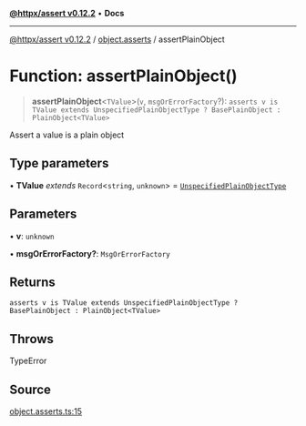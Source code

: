 [**@httpx/assert v0.12.2**](../../README.md) • **Docs**

***

[@httpx/assert v0.12.2](../../README.md) / [object.asserts](../README.md) / assertPlainObject

# Function: assertPlainObject()

> **assertPlainObject**\<`TValue`\>(`v`, `msgOrErrorFactory`?): `asserts v is TValue extends UnspecifiedPlainObjectType ? BasePlainObject : PlainObject<TValue>`

Assert a value is a plain object

## Type parameters

• **TValue** *extends* `Record`\<`string`, `unknown`\> = [`UnspecifiedPlainObjectType`](../../object.internal.types/type-aliases/UnspecifiedPlainObjectType.md)

## Parameters

• **v**: `unknown`

• **msgOrErrorFactory?**: `MsgOrErrorFactory`

## Returns

`asserts v is TValue extends UnspecifiedPlainObjectType ? BasePlainObject : PlainObject<TValue>`

## Throws

TypeError

## Source

[object.asserts.ts:15](https://github.com/belgattitude/httpx/blob/736f60a5e7cab55c1cdb451c3a30a47ad2eca5ed/packages/assert/src/object.asserts.ts#L15)
